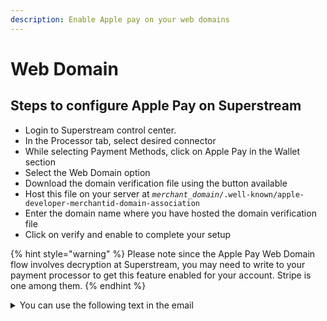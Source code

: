 ```yaml
---
description: Enable Apple pay on your web domains
---
```


# Web Domain

## **Steps to configure Apple Pay on Superstream**

* Login to Superstream control center.
* In the Processor tab, select desired connector
* While selecting Payment Methods, click on Apple Pay in the Wallet section
* Select the Web Domain option
* Download the domain verification file using the button available
* Host this file on your server at _`merchant_domain`_`/.well-known/apple-developer-merchantid-domain-association`
* Enter the domain name where you have hosted the domain verification file
* Click on verify and enable to complete your setup

{% hint style="warning" %}
Please note since the Apple Pay Web Domain flow involves decryption at Superstream, you may need to write to your payment processor to get this feature enabled for your account. Stripe is one among them.
{% endhint %}

<details>

<summary>You can use the following text in the email</summary>

* Attach our PCI DSS AoC certificate and copy our Support team (biz@Superstream.io).
* Stripe Account id: <`Enter your account id:` you can find it [here](https://dashboard.stripe.com/settings/user)>
* A detailed business description: <`One sentence about your business`>. The business operates across `xx` countries and has customers across the world.
* Feature Request: We are using Superstream, a Level 1 PCI DSS 3.2.1 compliant Payments Orchestrator, to manage payments on our website. In addition to Stripe, since we are using other processors as well to process payments across multiple geographies, we wanted to use Superstream’s Payment Processing certificate to decrypt Apple pay tokens and send the decrypted Apple pay tokens to Stripe. So, please enable processing decrypted Apple pay token feature on our Stripe account. We’ve attached Superstream’s PCI DSS AoC for reference.

</details>
